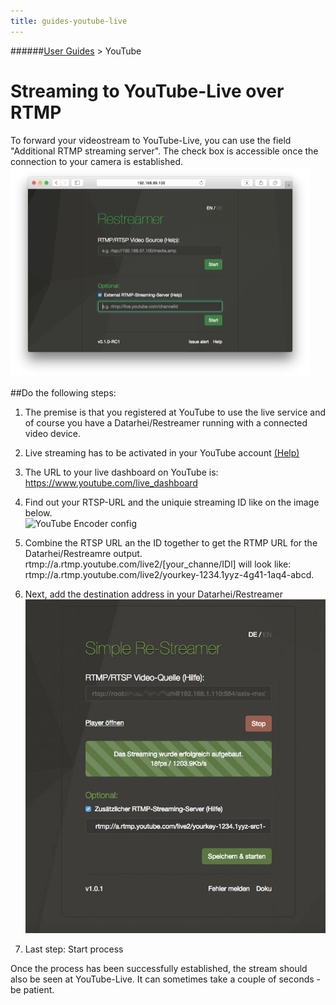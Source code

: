 ```yaml
---
title: guides-youtube-live
---
```

######[User Guides](../docs/guides-index.html) > YouTube
# Streaming to YouTube-Live over RTMP
To forward your videostream to YouTube-Live, you can use the field "Additional RTMP streaming server". The check box is accessible once the connection to your camera is established.  
<img src="../img/references-external-rtmp-streaming-server.png" width="95%">

##Do the following steps:
1. The premise is that you registered at YouTube to use the live service and of course you have a Datarhei/Restreamer running with a connected video device.

2. Live streaming has to be activated in your YouTube account <a target= "_blank" href="https://support.google.com/youtube/topic/6136989?hl=en&ref_topic=2853712/">(Help)</a>

3. The URL to your live dashboard on YouTube is: <a target= "_blank" href="https://www.youtube.com/live_dashboard">https://www.youtube.com/live_dashboard</a>

4. Find out your RTSP-URL and the uniquie streaming ID like on the image below.  
![YouTube Encoder config](http://datarhei.org/wiki/pic/youtube_rtmp.png)  

5. Combine the RTSP URL an the ID together to get the RTMP URL for the Datarhei/Restreamre output.  rtmp://a.rtmp.youtube.com/live2/[your_channe/IDl] will look like: rtmp://a.rtmp.youtube.com/live2/yourkey-1234.1yyz-4g41-1aq4-abcd.  

6. Next, add the destination address in your Datarhei/Restreamer  
![Datarhei/Restreamer GUI Youtube Livestreaming Link](../img/youtube_rtmp_output.png)

7. Last step: Start process

Once the process has been successfully established, the stream should also be seen at YouTube-Live. It can sometimes take a couple of seconds - be patient.